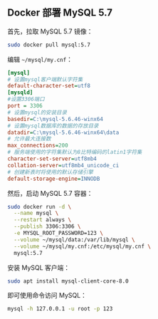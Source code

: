 ## Docker 部署 MySQL 5.7

首先，拉取 MySQL 5.7 镜像：

```bash
sudo docker pull mysql:5.7
```

编辑 `~/mysql/my.cnf`：

```ini
[mysql]
# 设置mysql客户端默认字符集
default-character-set=utf8
[mysqld]
#设置3306端口
port = 3306
# 设置mysql的安装目录
basedir=C:\mysql-5.6.46-winx64
# 设置mysql数据库的数据的存放目录
datadir=C:\mysql-5.6.46-winx64\data
# 允许最大连接数
max_connections=200
# 服务端使用的字符集默认为8比特编码的latin1字符集
character-set-server=utf8mb4
collation-server=utf8mb4_unicode_ci
# 创建新表时将使用的默认存储引擎
default-storage-engine=INNODB
```

然后，启动 MySQL 5.7 容器：

```bash
sudo docker run -d \
  --name mysql \
  --restart always \
  --publish 3306:3306 \
  -e MYSQL_ROOT_PASSWORD=123 \
  --volume ~/mysql/data:/var/lib/mysql \
  --volume ~/mysql/my.cnf:/etc/mysql/my.cnf \
  mysql:5.7
```

安装 MySQL 客户端：

```bash
sudo apt install mysql-client-core-8.0
```

即可使用命令访问 MySQL：

```bash
mysql -h 127.0.0.1 -u root -p 123
```